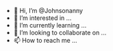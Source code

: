 - 👋 Hi, I’m @Johnsonanny
- 👀 I’m interested in ...
- 🌱 I’m currently learning ...
- 💞️ I’m looking to collaborate on ...
- 📫 How to reach me ...

<!---
Johnsonanny is a ✨ special ✨ repository because its `README.md` (this file) appears on your GitHub profile.
You can click the Preview link to take a look at your changes.
--->
